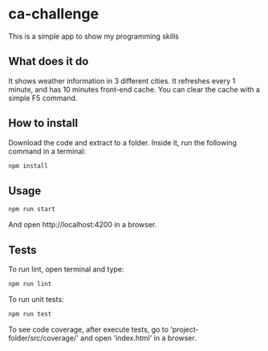 

# ca-challenge

This is a simple app to show my programming skills

## What does it do

It shows weather information in 3 different cities.
It refreshes every 1 minute, and has 10 minutes front-end cache.
You can clear the cache with a simple F5 command.

 
## How to install

Download the code and extract to a folder. Inside it, run the following command in a terminal:

```sh
npm install
```

## Usage

```sh
npm run start
```
And open http://localhost:4200 in a browser.

## Tests

To run lint, open terminal and type:

```sh
npm run lint
```

To run unit tests: 

```sh
npm run test
```

To see code coverage, after execute tests, go to 'project-folder/src/coverage/' and open 'index.html' in a browser.
